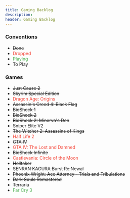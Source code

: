 ```yaml
---
title: Gaming Backlog
description:
header: Gaming Backlog
---
```


### Conventions

* ~~Done~~
* <span style="color:#F44336">Dropped</span>
* <span style="color:#4CAF50">Playing</span>
* To Play

### Games

* ~~Just Cause 2~~
* ~~Skyrim Special Edition~~
* <span style="color:#F44336">Dragon Age: Origins</span>
* ~~Assassin's Creed 4: Black Flag~~
* ~~BioShock 1~~
* ~~BioShock 2~~
* ~~BioShock 2: Minerva's Den~~
* ~~Sniper Elite V2~~
* ~~The Witcher 2: Assassins of Kings~~
* <span style="color:#F44336">Half Life 2</span>
* ~~GTA IV~~
* <span style="color:#F44336">GTA IV: The Lost and Damned</span>
* ~~BioShock Infinite~~
* <span style="color:#F44336">Castlevania: Circle of the Moon</span>
* ~~Helltaker~~
* ~~SENRAN KAGURA Burst Re:Newal~~
* ~~Phoenix Wright: Ace Attorney - Trials and Tribulations~~
* ~~Dark Souls Remastered~~
* ~~Terraria~~
* <span style="color:#4CAF50">Far Cry 3</span>
